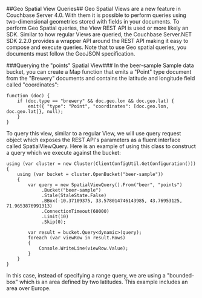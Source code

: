 ##Geo Spatial View Queries##
Geo Spatial Views are a new feature in Couchbase Server 4.0. With them it is possible to perform queries using two-dimensional geometries stored with fields in your documents. To perform Geo Spatial queries, the View REST API is used or more likely an SDK. Similar to how regular Views are queried, the Couchbase Server.NET SDK 2.2.0 provides a wrapper API around the REST API making it easy to compose and execute queries. Note that to use Geo spatial queries, you documents must follow the GeoJSON specification.

###Querying the "points" Spatial View###
In the beer-sample Sample data bucket, you can create a Map function that emits a "Point" type document from the "Brewery" documents and contains the latitude and longitude field called "coordinates":

    function (doc) {
	    if (doc.type == "brewery" && doc.geo.lon && doc.geo.lat) {
	        emit({ "type": "Point", "coordinates": [doc.geo.lon, doc.geo.lat]}, null);
    	}
    }

To query this view, similar to a regular View, we will use query request object which exposes the REST API's parameters as a fluent interface called SpatialViewQuery. Here is an example of using this class to construct a query which we execute against the bucket:

    using (var cluster = new Cluster(ClientConfigUtil.GetConfiguration()))
    {
        using (var bucket = cluster.OpenBucket("beer-sample"))
        {
            var query = new SpatialViewQuery().From("beer", "points")
                 .Bucket("beer-sample")
                 .Stale(StaleState.False)
                 .BBox(-10.37109375, 33.578014746143985, 43.76953125, 71.9653876991313)
                 .ConnectionTimeout(60000)
                 .Limit(10)
                 .Skip(0);

            var result = bucket.Query<dynamic>(query);
            foreach (var viewRow in result.Rows)
            {
                Console.WriteLine(viewRow.Value);
            }
        }
    }

In this case, instead of specifying a range query, we are using a "bounded-box" which is an area defined by two latitudes. This example includes an area over Europe. 